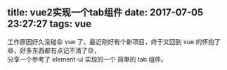 title: vue2实现一个tab组件
date: 2017-07-05 23:27:27
tags: vue
---

工作原因好久没碰😫 vue 了，最近刚好有个新项目，终于又回到 vue 的怀抱了😄，好多东西都有点记不清了😓，  
分享一个参考了 element-ui 实现的一个 简单的 tab 组件。

<!-- more -->